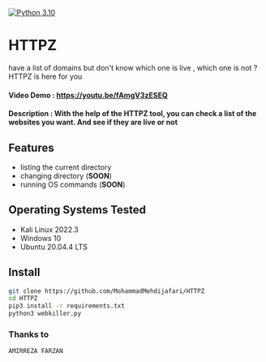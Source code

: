 [![Python 3.10](https://img.shields.io/badge/Python-3.10-yellow.svg)](http://www.python.org/download/) 

# HTTPZ
have a list of domains but don't know which one is live , which one is not ? HTTPZ is here for you
   
#### Video Demo :  https://youtu.be/fAmgV3zESEQ
#### Description : With the help of the HTTPZ tool, you can check a list of the websites you want. And see if they are live or not
 
## Features
- listing the current directory
- changing directory (**SOON**)
- running OS commands (**SOON**)


## Operating Systems Tested
- Kali Linux 2022.3
- Windows 10
- Ubuntu 20.04.4 LTS

## Install
```bash
git clone https://github.com/MohammadMehdijafari/HTTPZ
cd HTTPZ
pip3 install -r requirements.txt
python3 webkiller.py 
```

### Thanks to
    AMIRREZA FARZAN 


